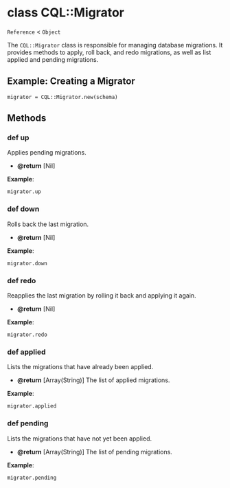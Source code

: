 # class CQL::Migrator

`Reference` < `Object`

The `CQL::Migrator` class is responsible for managing database migrations. It provides methods to apply, roll back, and redo migrations, as well as list applied and pending migrations.

## Example: Creating a Migrator

```crystal
migrator = CQL::Migrator.new(schema)
```

## Methods

### def up

Applies pending migrations.

* **@return** \[Nil]

**Example**:

```crystal
migrator.up
```

### def down

Rolls back the last migration.

* **@return** \[Nil]

**Example**:

```crystal
migrator.down
```

### def redo

Reapplies the last migration by rolling it back and applying it again.

* **@return** \[Nil]

**Example**:

```crystal
migrator.redo
```

### def applied

Lists the migrations that have already been applied.

* **@return** \[Array(String)] The list of applied migrations.

**Example**:

```crystal
migrator.applied
```

### def pending

Lists the migrations that have not yet been applied.

* **@return** \[Array(String)] The list of pending migrations.

**Example**:

```crystal
migrator.pending
```
